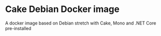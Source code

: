 # Cake Debian Docker image

A docker image based on Debian stretch with Cake, Mono and .NET Core pre-installed